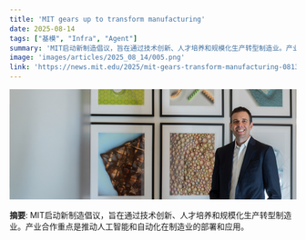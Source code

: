 ```yaml
---
title: 'MIT gears up to transform manufacturing'
date: 2025-08-14
tags: ["基模", "Infra", "Agent"]
summary: 'MIT启动新制造倡议，旨在通过技术创新、人才培养和规模化生产转型制造业。产业合作重点是推动人工智能和自动化在制造业的部署和应用。'
image: 'images/articles/2025_08_14/005.png'
link: 'https://news.mit.edu/2025/mit-gears-transform-manufacturing-0813'
---
```

![MIT gears up to transform manufacturing](images/articles/2025_08_14/005.png)

**摘要**: MIT启动新制造倡议，旨在通过技术创新、人才培养和规模化生产转型制造业。产业合作重点是推动人工智能和自动化在制造业的部署和应用。
